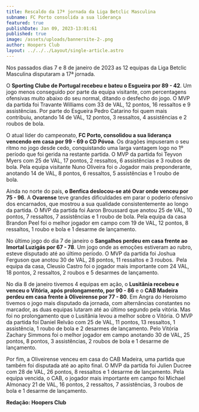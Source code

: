 ```yaml
---
title: Rescaldo da 17ª jornada da Liga Betclic Masculina
subname: FC Porto consolida a sua liderança
featured: true
publishDate: Jan 09, 2023-13:01:61
published: true
image: /assets/uploads/bannersite-2-.png
author: Hoopers Club
layout: ../../../Layout/single-article.astro
---
```

<!--StartFragment-->

Nos passados dias 7 e 8 de janeiro de 2023 as 12 equipas da Liga Betclic Masculina disputaram a 17ª jornada.



O **Sporting Clube de Portugal recebeu e bateu o Esgueira por 89 - 42**. Um jogo menos conseguido por parte da equipa visitante, com percentagens ofensivas muito abaixo do seu normal, ditando o desfecho do jogo. O MVP da partida foi Travante Williams com 33 de VAL, 12 pontos, 16 ressaltos e 9 assistências. Por parte do Esgueira Pedro Catarino foi quem mais contribuiu, anotando 14 de VAL, 12 pontos, 3 ressaltos, 4 assistências e 2 roubos de bola. 



O atual líder do campeonato, **FC Porto, consolidou a sua liderança vencendo em casa por 99 - 69 o CD Póvoa**. Os dragões impuseram o seu ritmo no jogo desde cedo, conquistando uma larga vantagem logo no 1º período que foi gerida na restante partida. O MVP da partida foi Teyvon Myers com 25 de VAL, 17 pontos, 2 ressaltos, 6 assistências e 3 roubos de bola. Pela equipa visitante Nuno Oliveira foi o Jogador mais preponderante, anotando 14 de VAL, 8 pontos, 6 ressaltos, 5 assistências e 1 roubo de bola. 



Ainda no norte do país, **o Benfica deslocou-se até Ovar onde venceu por 75 - 96**. A **Ovarense** teve grandes dificuldades em parar o poderio ofensivo dos encarnados, que mostrou a sua qualidade consistentemente ao longo da partida. O MVP da partida foi Aaron Broussard que anotou 25 de VAL, 10 pontos, 7 ressaltos, 7 assistências e 1 roubo de bola. Pela equipa da casa Brandon Peel foi o melhor jogador em campo com 19 de VAL, 12 pontos, 8 ressaltos, 1 roubo e bola e 1 desarme de lançamento. 



No último jogo do dia 7 de janeiro o **Sangalhos perdeu em casa frente ao Imortal Luzigás por 67 - 78**. Um jogo onde as emoções estiveram ao rubro, esteve disputado até ao último período. O MVP da partida foi Joshua Ferguson que anotou 30 de VAL, 28 pontos, 11 ressaltos e 3 roubos.  Pela equipa da casa, Cleusio Castro foi o jogador mais importante com 24 VAL, 18 pontos, 2 ressaltos, 2 roubos e 5 desarmes de lançamento. 



No dia 8 de janeiro tivemos 4 equipas em ação, o **Lusitânia recebeu e venceu o Vitória, após prolongamento, por 90 - 86** e o **CAB Madeira perdeu em casa frente à Oliveirense por 77 - 80**. Em Angra do Heroísmo tivemos o jogo mais disputado da jornada, com alternâncias constantes no marcador, as duas equipas lutaram até ao último segundo pela vitória. Mas foi no prolongamento que o Lusitânia levou a melhor sobre o Vitória. O MVP da partida foi Daniel Relvão com 25 de VAL, 11 pontos, 13 ressaltos, 1 assistência, 1 roubo de bola e 2 desarmes de lançamento. Pelo Vitória Zachary Simmons foi o melhor jogador em campo anotando 30 de VAL, 25 pontos, 8 pontos, 3 assistências, 2 roubos de bola e 1 desarme de lançamento. 



Por fim, a Oliveirense venceu em casa do CAB Madeira, uma partida que também foi disputada até ao apito final. O MVP da partida foi Julien Ducree com 28 de VAL, 26 pontos, 8 ressaltos e 1 desarme de lançamento. Pela equipa vencida, o CAB, o jogador mais importante em campo foi Michael Almonacy 21 de VAL, 16 pontos, 2 ressaltos, 7 assistências, 3 roubos de bola e 1 desarme de lançamento. 



**Redação: Hoopers Club**



<!--EndFragment-->